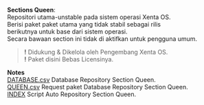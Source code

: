 **Sections Queen**:  
Repositori utama-unstable pada sistem operasi Xenta OS.  
Berisi paket paket utama yang tidak stabil sebagai rilis  
berikutnya untuk base dari sistem operasi.  
Secara bawaan section ini tidak di aktifkan untuk pengguna umum.  
> **!** Didukung & Dikelola oleh Pengembang Xenta OS.  
> **!** Paket disini Bebas Licensinya.  

**Notes**  
[DATABASE.csv](./DATABASE.csv) Database Repository Section Queen.  
[QUEEN.csv](./QUEEN.csv) Request paket Database Repository Section Queen.  
[INDEX](./INDEX) Script Auto Repository Section Queen.  
